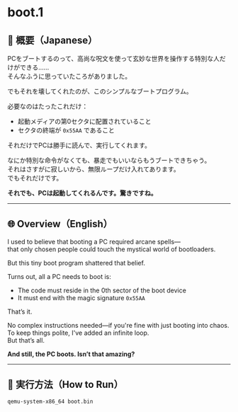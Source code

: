 # boot.1

## 🗾 概要（Japanese）

PCをブートするのって、高尚な呪文を使って玄妙な世界を操作する特別な人だけができる……  
そんなふうに思っていたころがありました。

でもそれを壊してくれたのが、このシンプルなブートプログラム。

必要なのはたったこれだけ：

- 起動メディアの第0セクタに配置されていること
- セクタの終端が `0x55AA` であること

それだけでPCは勝手に読んで、実行してくれます。

なにか特別な命令がなくても、暴走でもいいならもうブートできちゃう。  
それはさすがに寂しいから、無限ループだけ入れてあります。  
でもそれだけです。

**それでも、PCは起動してくれるんです。驚きですね。**

---

## 🌐 Overview（English）

I used to believe that booting a PC required arcane spells—  
that only chosen people could touch the mystical world of bootloaders.

But this tiny boot program shattered that belief.

Turns out, all a PC needs to boot is:

- The code must reside in the 0th sector of the boot device
- It must end with the magic signature `0x55AA`

That’s it.

No complex instructions needed—if you're fine with just booting into chaos.  
To keep things polite, I've added an infinite loop.  
But that’s all.

**And still, the PC boots. Isn’t that amazing?**

---

## 🧪 実行方法（How to Run）

```bash
qemu-system-x86_64 boot.bin
